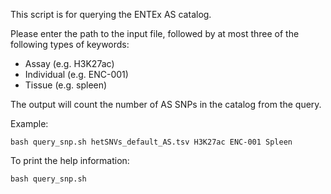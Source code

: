 This script is for querying the ENTEx AS catalog.

Please enter the path to the input file, followed by at most three of the following types of keywords:

 * Assay (e.g. H3K27ac)
 * Individual (e.g. ENC-001)
 * Tissue (e.g. spleen)
      
The output will count the number of AS SNPs in the catalog from the query.

Example:
```
bash query_snp.sh hetSNVs_default_AS.tsv H3K27ac ENC-001 Spleen
```

To print the help information:
```
bash query_snp.sh 
```
